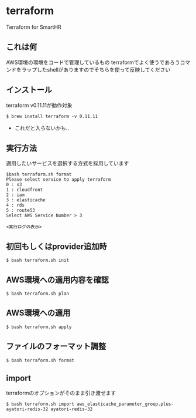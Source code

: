 # terraform
Terraform for SmartHR

## これは何

AWS環境の環境をコードで管理しているもの
terraformでよく使うであろうコマンドをラップしたshellがありますのでそちらを使って反映してください

## インストール

terraform v0.11.11が動作対象

```
$ brew install terraform -v 0.11.11
```
- これだと入らないかも..

## 実行方法

適用したいサービスを選択する方式を採用しています

```
$bash terraform.sh format
Please select service to apply terraform
0 : s3
1 : cloudfront
2 : iam
3 : elasticache
4 : rds
5 : route53
Select AWS Service Number > 3

<実行ログの表示>
```

## 初回もしくはprovider追加時

```
$ bash terraform.sh init
```

## AWS環境への適用内容を確認

```
$ bash terraform.sh plan
```

## AWS環境への適用

```
$ bash terraform.sh apply
```

## ファイルのフォーマット調整

```
$ bash terraform.sh format
```

## import

terraformのオプションがそのまま引き渡せます

```
$ bash terraform.sh import aws_elasticache_parameter_group.plus-ayatori-redis-32 ayatori-redis-32
```
